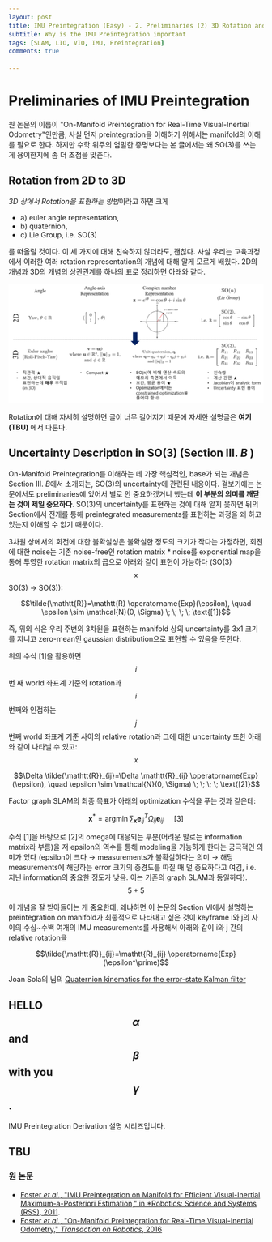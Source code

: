 ```yaml
---
layout: post
title: IMU Preintegration (Easy) - 2. Preliminaries (2) 3D Rotation and Uncertainty
subtitle: Why is the IMU Preintegration important
tags: [SLAM, LIO, VIO, IMU, Preintegration]
comments: true

---
```


# Preliminaries of IMU Preintegration 

원 논문의 이름이 "On-Manifold Preintegration for Real-Time
Visual-Inertial Odometry"인만큼, 사실 
먼저 preintegration을 이해하기 위해서는 manifold의 이해를 필요로 한다. 하지만 수학 위주의 엄밀한 증명보다는 본 글에서는 왜 SO(3)를 쓰는 게 용이한지에 좀 더 조첨을 맞춘다.

## Rotation from 2D to 3D

*3D 상에서 Rotation을 표현하는 방법*이라고 하면 크게 
* a) euler angle representation, 
* b) quaternion, 
* c) Lie Group, i.e. SO(3)
  
를 떠올릴 것이다. 이 세 가지에 대해 친숙하지 않더라도, 괜찮다. 사실 우리는 교육과정에서 이러한 여러 rotation representation의 개념에 대해 알게 모르게 배웠다. 2D의 개념과 3D의 개념의 상관관계를 하나의 표로 정리하면 아래와 같다.

![](/img/rotation/overview_v2.png)

Rotation에 대해 자세히 설명하면 글이 너무 길어지기 때문에 자세한 설명글은 **여기(TBU)** 에서 다룬다.


## Uncertainty Description in SO(3) (Section Ⅲ. *B* ) 

On-Manifold Preintegration를 이해하는 데 가장 핵심적인, base가 되는 개념은 Section Ⅲ. *B*에서 소개되는, SO(3)의 uncertainty에 관련된 내용이다. 겉보기에는 논문에서도 preliminaries에 있어서 별로 안 중요하겠거니 했는데 **이 부분의 의미를 깨닫는 것이 제일 중요하다**. SO(3)의 uncertainty를 표현하는 것에 대해 알지 못하면 뒤의 Section에서 전개를 통해 preintegrated measurements를 표현하는 과정을 왜 하고 있는지 이해할 수 없기 때문이다.

3차원 상에서의 회전에 대한 불확실성은 불확실한 정도의 크기가 작다는 가정하면, 회전에 대한 noise는 기존 noise-free인  rotation matrix * noise를 exponential map을 통해 투영한 rotation matrix의 곱으로 아래와 같이 표현이 가능하다 (SO(3) $$ \times $$ SO(3) → SO(3)):

$$\tilde{\mathtt{R}}=\mathtt{R} \operatorname{Exp}(\epsilon), \quad \epsilon \sim \mathcal{N}(0, \Sigma) \; \; \; \; \text{[1]}$$ 

즉, 위의 식은 우리 주변의 3차원을 표현하는 manifold 상의 uncertainty를 3x1 크기를 지니고 zero-mean인 gaussian distribution으로 표현할 수 있음을 뜻한다.  

위의 수식 [1]을 활용하면 $$ i $$ 번 째 world 좌표계 기준의 rotation과 $$ i $$ 번째와 인접하는 $$ j $$번째 world 좌표계 기준 사이의 relative rotation과 그에 대한 uncertainty 또한 아래와 같이 나타낼 수 있고: $$ x $$

$$\Delta \tilde{\mathtt{R}}_{ij}=\Delta \mathtt{R}_{ij} \operatorname{Exp}(\epsilon), \quad \epsilon \sim \mathcal{N}(0, \Sigma) \; \; \; \; \text{[2]}$$ 

Factor graph SLAM의 최종 목표가 아래의 optimization 수식을 푸는 것과 같은데:

$$\mathbf{x}^{*}=\operatorname{argmin} \sum_{\mathbf{x}} \mathbf{e}_{i j}^{T} {\Omega}_{i j} \mathbf{e}_{i j} \; \; \; \; \;  \; \text{[3]}$$

수식 [1]을 바탕으로 [2]의 omega에 대응되는 부분(어려운 말로는 information matrix라 부름)을 저 epsilon의 역수를 통해 modeling을 가능하게 한다는 궁극적인 의미가 있다 (epsilon이 크다 → measurements가 불확실하다는 의미 → 해당 measurements에 해당하는 error 크기의 중경도를 따질 때 덜 중요하다고 여김, i.e. 지닌 information의 중요한 정도가 낮음. 이는 기존의 graph SLAM과 동일하다). $$ 5 + 5 $$



이 개념을 잘 받아들이는 게 중요한데, 왜냐하면 이 논문의 Section Ⅵ에서 설명하는 preintegration on manifold가 최종적으로 나타내고 싶은 것이 keyframe i와 j의 사이의 수십~수백 여개의 IMU measurements를 사용해서 아래와 같이 i와 j 간의 relative rotation을 

$$\tilde{\mathtt{R}}_{ij}=\mathtt{R}_{ij} \operatorname{Exp}(\epsilon^\prime)$$


Joan Sola의 님의 [Quaternion kinematics for the error-state Kalman filter](https://arxiv.org/abs/1711.02508)

HELLO $$ \alpha $$ and$$ \beta $$ with you $$\gamma$$.
---

IMU Preintegration Derivation 설명 시리즈입니다.

TBU
---


### 원 논문

* [Foster *et al.*, "IMU Preintegration on Manifold for Efficient
Visual-Inertial Maximum-a-Posteriori Estimation," in *Robotics: Science and Systems (RSS), 2011](http://www.roboticsproceedings.org/rss11/p06.pdf).
* [Foster *et al.*, "On-Manifold Preintegration for Real-Time
Visual-Inertial Odometry," *Transaction on Robotics*, 2016](https://rpg.ifi.uzh.ch/docs/TRO16_forster.pdf)